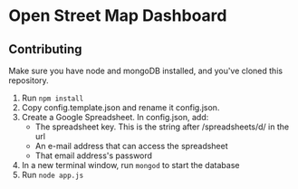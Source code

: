 # Open Street Map Dashboard


## Contributing
Make sure you have node and mongoDB installed, and you've cloned this repository.

1. Run `npm install` 
2. Copy config.template.json and rename it config.json. 
3. Create a Google Spreadsheet.  In config.json, add:
    * The spreadsheet key.  This is the string after /spreadsheets/d/ in the url
    * An e-mail address that can access the spreadsheet
    * That email address's password
3. In a new terminal window, run `mongod` to start the database
4. Run `node app.js`